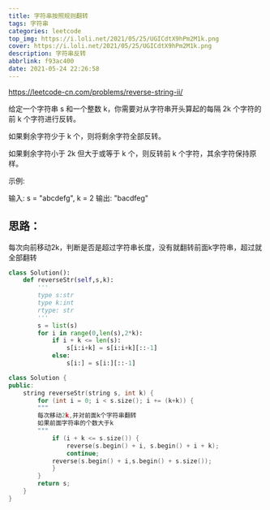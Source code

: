 ```yaml
---
title: 字符串按照规则翻转
tags: 字符串
categories: leetcode
top_img: https://i.loli.net/2021/05/25/UGICdtX9hPm2M1k.png
cover: https://i.loli.net/2021/05/25/UGICdtX9hPm2M1k.png
description: 字符串反转
abbrlink: f93ac400
date: 2021-05-24 22:26:58
---
```


<https://leetcode-cn.com/problems/reverse-string-ii/>

给定一个字符串 s 和一个整数 k，你需要对从字符串开头算起的每隔 2k 个字符的前 k 个字符进行反转。

如果剩余字符少于 k 个，则将剩余字符全部反转。

如果剩余字符小于 2k 但大于或等于 k 个，则反转前 k 个字符，其余字符保持原样。

示例:

输入: s = "abcdefg", k = 2 输出: "bacdfeg"

## 思路：
每次向前移动2k，判断是否是超过字符串长度，没有就翻转前面k字符串，超过就全部翻转

```python
class Solution():
    def reverseStr(self,s,k):
        '''
        type s:str
        type k:int
        rtype: str
        '''
        s = list(s)
        for i in range(0,len(s),2*k):
            if i + k <= len(s):
                s[i:i+k] = s[i:i+k][::-1]
            else:
                s[i:] = s[i:][::-1]
```

```c++
class Solution {
public:
    string reverseStr(string s, int k) {
        for (int i = 0; i < s.size(); i += (k+k)) {
        """
        每次移动2k,并对前面k个字符串翻转
        如果前面字符串的个数大于k
        """
            if (i + k <= s.size()) {
                reverse(s.begin() + i, s.begin() + i + k);
                continue;
            reverse(s.begin() + i,s.begin() + s.size());
            }            
        }
        return s;
    }
}
```